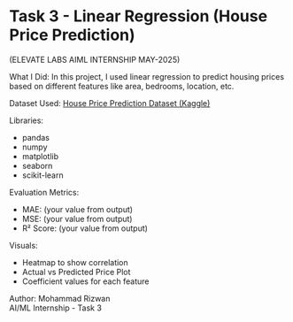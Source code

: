 # Task 3 - Linear Regression (House Price Prediction)
(ELEVATE LABS AIML INTERNSHIP MAY-2025)

What I Did:
In this project, I used linear regression to predict housing prices based on different features like area, bedrooms, location, etc.

 Dataset Used:
[House Price Prediction Dataset (Kaggle)](https://www.kaggle.com/datasets/harishkumardatalab/housing-price-prediction)

Libraries:
- pandas
- numpy
- matplotlib
- seaborn
- scikit-learn

Evaluation Metrics:
- MAE: (your value from output)
- MSE: (your value from output)
- R² Score: (your value from output)

 Visuals:
- Heatmap to show correlation
- Actual vs Predicted Price Plot
- Coefficient values for each feature

Author:
Mohammad Rizwan  
AI/ML Internship - Task 3
